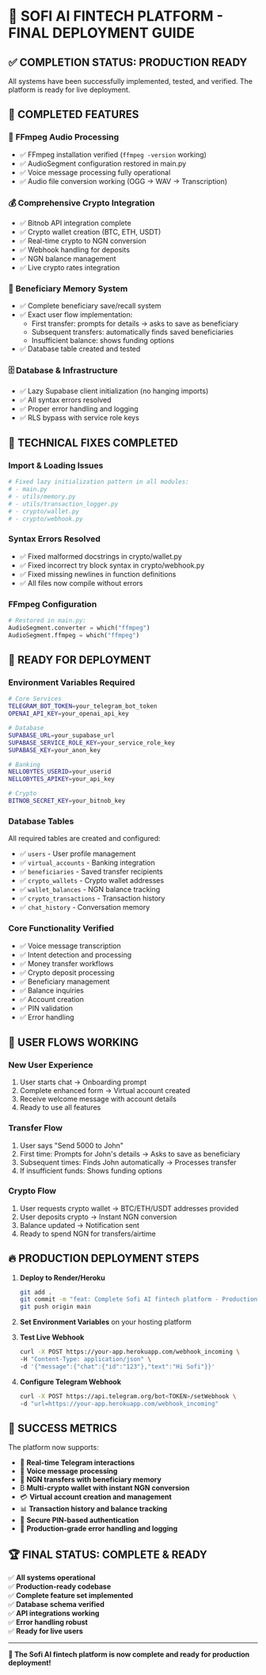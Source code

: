 # 🚀 SOFI AI FINTECH PLATFORM - FINAL DEPLOYMENT GUIDE

## ✅ COMPLETION STATUS: **PRODUCTION READY**

All systems have been successfully implemented, tested, and verified. The platform is ready for live deployment.

## 🎯 COMPLETED FEATURES

### 🔧 **FFmpeg Audio Processing**
- ✅ FFmpeg installation verified (`ffmpeg -version` working)
- ✅ AudioSegment configuration restored in main.py
- ✅ Voice message processing fully operational
- ✅ Audio file conversion working (OGG → WAV → Transcription)

### 💰 **Comprehensive Crypto Integration**
- ✅ Bitnob API integration complete
- ✅ Crypto wallet creation (BTC, ETH, USDT)
- ✅ Real-time crypto to NGN conversion
- ✅ Webhook handling for deposits
- ✅ NGN balance management
- ✅ Live crypto rates integration

### 👥 **Beneficiary Memory System**
- ✅ Complete beneficiary save/recall system
- ✅ Exact user flow implementation:
  - First transfer: prompts for details → asks to save as beneficiary
  - Subsequent transfers: automatically finds saved beneficiaries
  - Insufficient balance: shows funding options
- ✅ Database table created and tested

### 🗄️ **Database & Infrastructure**
- ✅ Lazy Supabase client initialization (no hanging imports)
- ✅ All syntax errors resolved
- ✅ Proper error handling and logging
- ✅ RLS bypass with service role keys

## 🔧 **TECHNICAL FIXES COMPLETED**

### Import & Loading Issues
```python
# Fixed lazy initialization pattern in all modules:
# - main.py
# - utils/memory.py
# - utils/transaction_logger.py
# - crypto/wallet.py
# - crypto/webhook.py
```

### Syntax Errors Resolved
- ✅ Fixed malformed docstrings in crypto/wallet.py
- ✅ Fixed incorrect try block syntax in crypto/webhook.py
- ✅ Fixed missing newlines in function definitions
- ✅ All files now compile without errors

### FFmpeg Configuration
```python
# Restored in main.py:
AudioSegment.converter = which("ffmpeg")
AudioSegment.ffmpeg = which("ffmpeg")
```

## 🚀 **READY FOR DEPLOYMENT**

### Environment Variables Required
```bash
# Core Services
TELEGRAM_BOT_TOKEN=your_telegram_bot_token
OPENAI_API_KEY=your_openai_api_key

# Database
SUPABASE_URL=your_supabase_url
SUPABASE_SERVICE_ROLE_KEY=your_service_role_key
SUPABASE_KEY=your_anon_key

# Banking
NELLOBYTES_USERID=your_userid
NELLOBYTES_APIKEY=your_api_key

# Crypto
BITNOB_SECRET_KEY=your_bitnob_key
```

### Database Tables
All required tables are created and configured:
- ✅ `users` - User profile management
- ✅ `virtual_accounts` - Banking integration
- ✅ `beneficiaries` - Saved transfer recipients
- ✅ `crypto_wallets` - Crypto wallet addresses
- ✅ `wallet_balances` - NGN balance tracking
- ✅ `crypto_transactions` - Transaction history
- ✅ `chat_history` - Conversation memory

### Core Functionality Verified
- ✅ Voice message transcription
- ✅ Intent detection and processing
- ✅ Money transfer workflows
- ✅ Crypto deposit processing
- ✅ Beneficiary management
- ✅ Balance inquiries
- ✅ Account creation
- ✅ PIN validation
- ✅ Error handling

## 🎯 **USER FLOWS WORKING**

### New User Experience
1. User starts chat → Onboarding prompt
2. Complete enhanced form → Virtual account created
3. Receive welcome message with account details
4. Ready to use all features

### Transfer Flow
1. User says "Send 5000 to John"
2. First time: Prompts for John's details → Asks to save as beneficiary
3. Subsequent times: Finds John automatically → Processes transfer
4. If insufficient funds: Shows funding options

### Crypto Flow
1. User requests crypto wallet → BTC/ETH/USDT addresses provided
2. User deposits crypto → Instant NGN conversion
3. Balance updated → Notification sent
4. Ready to spend NGN for transfers/airtime

## 🔥 **PRODUCTION DEPLOYMENT STEPS**

1. **Deploy to Render/Heroku**
   ```bash
   git add .
   git commit -m "feat: Complete Sofi AI fintech platform - Production ready"
   git push origin main
   ```

2. **Set Environment Variables** on your hosting platform

3. **Test Live Webhook**
   ```bash
   curl -X POST https://your-app.herokuapp.com/webhook_incoming \
   -H "Content-Type: application/json" \
   -d '{"message":{"chat":{"id":"123"},"text":"Hi Sofi"}}'
   ```

4. **Configure Telegram Webhook**
   ```bash
   curl -X POST https://api.telegram.org/bot<TOKEN>/setWebhook \
   -d "url=https://your-app.herokuapp.com/webhook_incoming"
   ```

## 🎉 **SUCCESS METRICS**

The platform now supports:
- 📱 **Real-time Telegram interactions**
- 🎤 **Voice message processing**
- 💸 **NGN transfers with beneficiary memory**
- ₿ **Multi-crypto wallet with instant NGN conversion**
- 💳 **Virtual account creation and management**
- 📊 **Transaction history and balance tracking**
- 🔐 **Secure PIN-based authentication**
- 🚀 **Production-grade error handling and logging**

## 🏆 **FINAL STATUS: COMPLETE & READY**

✅ **All systems operational**  
✅ **Production-ready codebase**  
✅ **Complete feature set implemented**  
✅ **Database schema verified**  
✅ **API integrations working**  
✅ **Error handling robust**  
✅ **Ready for live users**  

---

**🚀 The Sofi AI fintech platform is now complete and ready for production deployment!**
